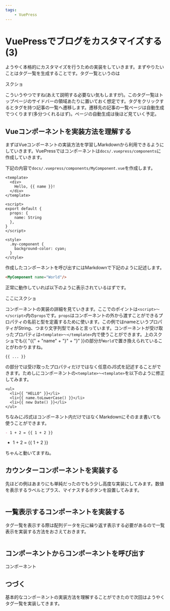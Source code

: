 ```yaml
---
tags:
    - VuePress
---
```

# VuePressでブログをカスタマイズする(3)

ようやく本格的にカスタマイズを行うための実装をしていきます。まずやりたいことはタグ一覧を生成することです。タグ一覧というのは

スクショ

こういうやつですね(あえて説明する必要ない気もしますが)。このタグ一覧はトップページのサイドバーの領域あたりに置いておく想定です。タグをクリックするとタグを持つ記事の一覧へ遷移します。遷移先の記事の一覧ページは自動生成でつくります(多分つくれるはず)。ページの自動生成は後ほど見ていく予定。

## Vueコンポーネントを実装方法を理解する

まずはVueコンポーネントの実装方法を学習しMarkdownから利用できるようにしていきます。VuePressではコンポーネントは`docs/.vuepress/components`に作成していきます。

下記の内容で`docs/.vuepress/components/MyComponent.vue`を作成します。

```vue
<template>
  <div>
    Hello, {{ name }}!
  </div>
</template>

<script>
export default {
  props: {
    name: String
  },
}
</script>

<style>
  .my-component {
    background-color: cyan;
  }
</style>
```

作成したコンポーネントを呼び出すにはMarkdownで下記のように記述します。

```md
<MyComponent name="World"/>
```

正常に動作していれば以下のように表示されているはずです。

ここにスクショ

コンポーネントの実装の詳細を見ていきます。ここでのポイントは`<script>～</script>`内の`props`です。`props`はコンポーネントの外から渡すことができるプロパティの名前と型を定義するために使います。この例ではnameというプロパティがString、つまり文字列型であると言っています。コンポーネントが受け取ったプロパティは`<template>～</template>`内で使うことができます。上のスクショでも{{ "{{" + "name" + "}" + "}" }}の部分が`World`で置き換えられていることがわかりますね。

```vue
{{ ... }}
```

の部分では受け取ったプロパティだけではなく任意のJS式を記述することができます。ためしにコンポーネントの`<template>～<template>`を以下のように修正してみます。

```vue
<ul>
  <li>{{ "HELLO" }}</li>
  <li>{{ name.toLowerCase() }}</li>
  <li>{{ new Date() }}</li>
</ul>
```

ちなみにJS式はコンポーネント内だけではなくMarkdownにそのまま書いても使うことができます。

```md
- 1 + 2 = {{ 1 + 2 }}
```

- 1 + 2 = {{ 1 + 2 }}

ちゃんと動いてますね。

## カウンターコンポーネントを実装する

先ほどの例はあまりにも単純だったのでもう少し高度な実装にしてみます。数値を表示するラベルとプラス、マイナスするボタンを設置してみます。

```

```

## 一覧表示するコンポーネントを実装する

タグ一覧を表示する際は配列データを元に繰り返す表示する必要があるので一覧表示を実装する方法をおさえておきます。

```

```

## コンポーネントからコンポーネントを呼び出す

コンポーネント


## つづく

基本的なコンポーネントの実装方法を理解することができたので次回はようやくタグ一覧を実装してきます。
